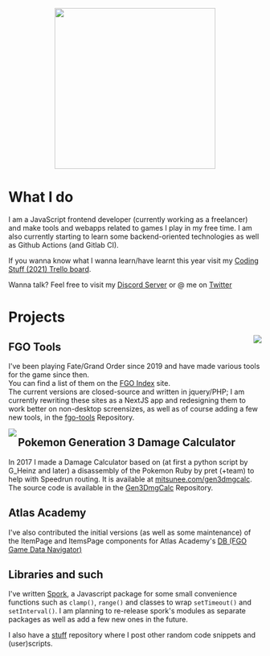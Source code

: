 <p align="center">
<img src="https://www.mitsunee.com/assets/img/logo3.png" width="320px">
</p>

# What I do
I am a JavaScript frontend developer (currently working as a freelancer) and make tools and webapps related to games I play in my free time. I am also currently starting to learn some backend-oriented technologies as well as Github Actions (and Gitlab CI).

If you wanna know what I wanna learn/have learnt this year visit my [Coding Stuff (2021) Trello board](https://trello.com/b/w68tfAQP/coding-stuff-2021).

Wanna talk? Feel free to visit my [Discord Server](https://discord.gg/ZncPkjw) or @ me on [Twitter](https://twitter.com/Mitsunee)

# Projects

<img src="https://www.mitsunee.com/fgo/assets/icons/fgo-index.png" align="right">

## FGO Tools
I've been playing Fate/Grand Order since 2019 and have made various tools for the game since then.  
You can find a list of them on the [FGO Index](https://www.mitsunee.com/fgo/) site.  
The current versions are closed-source and written in jquery/PHP; I am currently rewriting these sites as a NextJS app and redesigning them to work better on non-desktop screensizes, as well as of course adding a few new tools, in the [fgo-tools](https://github.com/Mitsunee/fgo-tools) Repository.

<img src="https://www.mitsunee.com/gen3dmgcalc/i/mons/icons/384.png" align="left">

## Pokemon Generation 3 Damage Calculator
In 2017 I made a Damage Calculator based on (at first a python script by G_Heinz and later) a disassembly of the Pokemon Ruby by pret (+team) to help with Speedrun routing. It is available at [mitsunee.com/gen3dmgcalc](https://www.mitsunee.com/gen3dmgcalc). The source code is available in the [Gen3DmgCalc](https://github.com/Mitsunee/Gen3DmgCalc) Repository.

## Atlas Academy
I've also contributed the initial versions (as well as some maintenance) of the ItemPage and ItemsPage components for Atlas Academy's [DB (FGO Game Data Navigator)](https://apps.atlasacademy.io/db/)

## Libraries and such
I've written [Spork](https://github.com/Mitsunee/spork), a Javascript package for some small convenience functions such as `clamp()`, `range()` and classes to wrap `setTimeout()` and `setInterval()`. I am planning to re-release spork's modules as separate packages as well as add a few new ones in the future.

I also have a [stuff](https://github.com/Mitsunee/stuff) repository where I post other random code snippets and (user)scripts.

